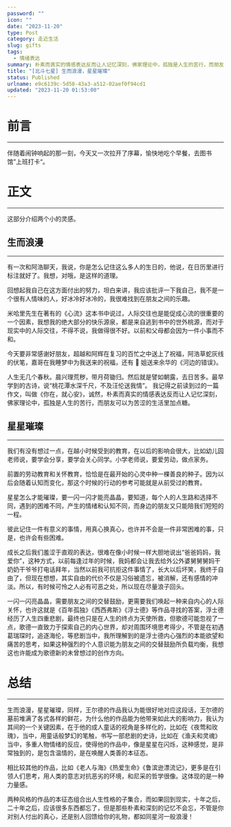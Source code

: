 ```yaml
---
password: ""
icon: ""
date: "2023-11-20"
type: Post
category: 走近生活
slug: gifts
tags:
  - 情绪表达
summary: 朴素而真实的情感表达反而让人记忆深刻，佛家理论中，孤独是人生的苦行，而朋友可以为苦涩的生活里加点糖。
title: "[北斗七星] 生而浪漫，星星璀璨"
status: Published
urlname: e9c6139c-5d58-43a3-a512-02aef0f94cd1
updated: "2023-11-20 01:53:00"
---
```


# 前言

---

伴随着闹钟响起的那一刻，今天又一次拉开了序幕，愉快地吃个早餐，去图书馆”上班打卡“。

# 正文

---

这部分介绍两个小的灵感。

## 生而浪漫

---

有一次和阿浩聊天，我说，你是怎么记住这么多人的生日的，他说，在日历里进行标注就好了。我想，对哦，是这样的道理。

回想起我自己在这方面付出的努力，坦白来讲，我应该批评一下我自己，我不是一个很有人情味的人，好冰冷好冰冷的，我很难找到在朋友之间的乐趣。

米哈里先生在著有的《心流》这本书中说过，人际交往也是能促成心流的很重要的一个因素，我想我的绝大部分的快乐源泉，都是来自逃到书中的世外桃源，而对于现实中的人际交往，不得不说，我做得很不好。以前和父母都会因为一件小事而不和。

今天要非常感谢好朋友，超越和阿辉在复习的百忙之中送上了祝福，阿浩草蛇灰线的伏笔，嘉哥在我睡梦中为我送来的祝福，还有 🐳 姐送来余华的《河边的错误》。

人生无几个春秋。晨兴理荒秽，带月荷锄归。然后就是譬如朝露，去日苦多。最早学到的古诗，说“桃花潭水深千尺，不及汪伦送我情”。
我记得之前读到过的一篇作文，叫做《你在，就心安》，诚然，朴素而真实的情感表达反而让人记忆深刻，佛家理论中，孤独是人生的苦行，而朋友可以为苦涩的生活里加点糖。

## 星星璀璨

---

我们有没有想过一点，在越小时候受到的教育，在以后的影响会很大，比如幼儿园老师说，要学会分享，要学会关心同学。小学老师说，要爱劳动，做点家务。

前置的劳动教育和关怀教育，恰恰是在最开始的心灵中种一棵善良的种子。因为以后会随着认知而变化，那这个时候的行动的参考可能就是从前受过的教育。

星星怎么才能璀璨，要一闪一闪才能亮晶晶，要知道，每个人的人生路和选择不同，遇到的困难不同，产生的情绪和认知不同，而身边的朋友又只能陪我们短短的一程。

彼此记住一件有意义的事情，用真心换真心，也许并不会是一件非常困难的事，只是，也许会有些困难。

成长之后我们羞涩于直观的表达，很难在像小时候一样大胆地说出“爸爸妈妈，我爱你”，这种方式，以前每逢过年的时候，我妈都会让我去给外公外婆舅舅舅妈干奶奶干爷爷打电话拜年，当然以前我可抗拒这件事情了，长大以后坏笑，我终于自由了，但现在想想，其实自由的代价不仅是习俗被遗忘，被消解，还有感情的冲淡。所以，有时候可怜之人必有可恶之处，所以现在尽量浪子回头。

一闪一闪亮晶晶，需要朋友之间的交替鼓励，更需要我们唤起一种来自内心的人际关怀，也许这就是《百年孤独》《西西弗斯》《浮士德》等作品寻找的答案，浮士德经历了人生四重悲剧，最终也只是在人生的终点为天使所救，但歌德可能忽视了一点，歌德一直致力于探索自己的内心世界，却对周围环境思考得少，不管是在初遇葛瑞琛时，追逐海伦，等悲剧当中，我所理解到的是浮士德内心强烈的本能欲望和痛苦的思考，如果这种强烈的个人意识能为朋友之间的交替鼓励所负载均衡，我想这也许能成为歌德新的未曾想过的创作方向。

# 总结

---

生而浪漫，星星璀璨，同样，王尔德的作品我认为能很好地对应这段话，王尔德的墓前堆满了各式各样的鲜花，为什么他的作品能为他带来如此大的影响力，我认为其间的一个关键因素，在于他的成人童话的视角是多样化的，比如在《夜莺和玫瑰》，当中，用童话般梦幻的笔触，书写一部悲剧的史诗，比如在《渔夫和灵魂》当中，多重人物情绪的反应，使得他的作品中，像是星星在闪烁，这种感觉，是非常独到的，是包含温情的，是在唤醒人类善的本征态。

相比较其他的作品，比如《老人与海》《热爱生命》《鲁滨逊漂流记》，更多是在引领人们思考，用人类的意志对抗恶劣的环境，和尼采的哲学很像。这体现的是一种力量感。

两种风格的作品的本征态组合出人生性格的子集合，而如果回到现实，十年之后，二十年之后，应该很多东西都忘了，但是那些朴素和深刻的记忆不会忘，不管是你对别人付出的真心，还是别人回馈给你的礼物，都如同星河一般浪漫！
